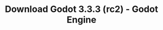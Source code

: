 ---
# Generated by /tools/generators/src/download_archive_generator !!! do not edit by hand !!!
title: 'Download Godot 3.3.3 (rc2) - Godot Engine'
type: 'download/archive'
name: '3.3.3'
flavor: 'rc2'
release_date: '2021-08-16T03:00:00-00:00'
release_notes: 'article/release-candidate-godot-3-3-3-rc-2/'
primaryPlatforms:
  - 'android.apk'
  - 'macos.universal'
  - 'windows.64'
  - 'linux_server.headless.64'
  - 'web'
  - 'templates'
links:
  android.apk:
    name: 'android.apk'
    title: 'Android'
    caption: 'APK Universal (ARM64 + ARMv7 + x86_64 + x86)'
    tags:
      - 'APK download'
      - 'ARM64/v7'
      - 'x86 (64 & 32 bit)'
    hosts:
      github_builds:
        regular: 'https://github.com/godotengine/godot-builds/releases/download/3.3.3-rc2/Godot_v3.3.3-rc2_android_editor.apk'
        mono: '#'
      github:
        regular: 'https://github.com/godotengine/godot/releases/download/3.3.3-rc2/Godot_v3.3.3-rc2_android_editor.apk'
        mono: '#'
  macos.universal:
    name: 'macos.universal'
    title: 'macOS'
    caption: 'Universal (x86_64 + Silício da Apple)'
    tags:
      - 'Intel/Apple Silicon'
      - '64 bit'
    hosts:
      github_builds:
        regular: 'https://github.com/godotengine/godot-builds/releases/download/3.3.3-rc2/Godot_v3.3.3-rc2_osx.universal.zip'
        mono: 'https://github.com/godotengine/godot-builds/releases/download/3.3.3-rc2/Godot_v3.3.3-rc2_mono_osx.universal.zip'
      github:
        regular: 'https://github.com/godotengine/godot/releases/download/3.3.3-rc2/Godot_v3.3.3-rc2_osx.universal.zip'
        mono: 'https://github.com/godotengine/godot/releases/download/3.3.3-rc2/Godot_v3.3.3-rc2_mono_osx.universal.zip'
  windows.64:
    name: 'windows.64'
    title: 'Windows'
    caption: 'Padrão (x86_64)'
    tags:
      - '64 bit'
    hosts:
      github_builds:
        regular: 'https://github.com/godotengine/godot-builds/releases/download/3.3.3-rc2/Godot_v3.3.3-rc2_win64.exe.zip'
        mono: 'https://github.com/godotengine/godot-builds/releases/download/3.3.3-rc2/Godot_v3.3.3-rc2_mono_win64.zip'
      github:
        regular: 'https://github.com/godotengine/godot/releases/download/3.3.3-rc2/Godot_v3.3.3-rc2_win64.exe.zip'
        mono: 'https://github.com/godotengine/godot/releases/download/3.3.3-rc2/Godot_v3.3.3-rc2_mono_win64.zip'
  linux_server.headless.64:
    name: 'linux_server.headless.64'
    title: 'Linux Server'
    caption: 'Headless (x86_64)'
    tags:
      - '64 bit'
      - 'Headless'
    hosts:
      github_builds:
        regular: 'https://github.com/godotengine/godot-builds/releases/download/3.3.3-rc2/Godot_v3.3.3-rc2_linux_headless.64.zip'
        mono: 'https://github.com/godotengine/godot-builds/releases/download/3.3.3-rc2/Godot_v3.3.3-rc2_mono_linux_headless_64.zip'
      github:
        regular: 'https://github.com/godotengine/godot/releases/download/3.3.3-rc2/Godot_v3.3.3-rc2_linux_headless.64.zip'
        mono: 'https://github.com/godotengine/godot/releases/download/3.3.3-rc2/Godot_v3.3.3-rc2_mono_linux_headless_64.zip'
  web:
    name: 'web'
    title: 'Editor Web'
    caption: ''
    tags:
      - 'Self-hosted'
      - 'Cross-platform'
    hosts:
      github_builds:
        regular: 'https://github.com/godotengine/godot-builds/releases/download/3.3.3-rc2/Godot_v3.3.3-rc2_web_editor.zip'
        mono: '#'
      github:
        regular: 'https://github.com/godotengine/godot/releases/download/3.3.3-rc2/Godot_v3.3.3-rc2_web_editor.zip'
        mono: '#'
  linux.64:
    name: 'linux.64'
    title: 'Linux'
    caption: 'Padrão (x86_64)'
    tags:
      - '64 bit'
    hosts:
      github_builds:
        regular: 'https://github.com/godotengine/godot-builds/releases/download/3.3.3-rc2/Godot_v3.3.3-rc2_x11.64.zip'
        mono: 'https://github.com/godotengine/godot-builds/releases/download/3.3.3-rc2/Godot_v3.3.3-rc2_mono_x11_64.zip'
      github:
        regular: 'https://github.com/godotengine/godot/releases/download/3.3.3-rc2/Godot_v3.3.3-rc2_x11.64.zip'
        mono: 'https://github.com/godotengine/godot/releases/download/3.3.3-rc2/Godot_v3.3.3-rc2_mono_x11_64.zip'
  linux.32:
    name: 'linux.32'
    title: 'Linux'
    caption: 'Padrão (x86)'
    tags:
      - '32 bit'
    hosts:
      github_builds:
        regular: 'https://github.com/godotengine/godot-builds/releases/download/3.3.3-rc2/Godot_v3.3.3-rc2_x11.32.zip'
        mono: 'https://github.com/godotengine/godot-builds/releases/download/3.3.3-rc2/Godot_v3.3.3-rc2_mono_x11_32.zip'
      github:
        regular: 'https://github.com/godotengine/godot/releases/download/3.3.3-rc2/Godot_v3.3.3-rc2_x11.32.zip'
        mono: 'https://github.com/godotengine/godot/releases/download/3.3.3-rc2/Godot_v3.3.3-rc2_mono_x11_32.zip'
  windows.32:
    name: 'windows.32'
    title: 'Windows'
    caption: 'Padrão (x86)'
    tags:
      - '32 bit'
    hosts:
      github_builds:
        regular: 'https://github.com/godotengine/godot-builds/releases/download/3.3.3-rc2/Godot_v3.3.3-rc2_win32.exe.zip'
        mono: 'https://github.com/godotengine/godot-builds/releases/download/3.3.3-rc2/Godot_v3.3.3-rc2_mono_win32.zip'
      github:
        regular: 'https://github.com/godotengine/godot/releases/download/3.3.3-rc2/Godot_v3.3.3-rc2_win32.exe.zip'
        mono: 'https://github.com/godotengine/godot/releases/download/3.3.3-rc2/Godot_v3.3.3-rc2_mono_win32.zip'
  linux_server.64:
    name: 'linux_server.64'
    title: 'Servidor Linux'
    caption: 'Padrão (x86_64)'
    tags:
      - '64 bit'
    hosts:
      github_builds:
        regular: 'https://github.com/godotengine/godot-builds/releases/download/3.3.3-rc2/Godot_v3.3.3-rc2_linux_server.64.zip'
        mono: 'https://github.com/godotengine/godot-builds/releases/download/3.3.3-rc2/Godot_v3.3.3-rc2_mono_linux_server_64.zip'
      github:
        regular: 'https://github.com/godotengine/godot/releases/download/3.3.3-rc2/Godot_v3.3.3-rc2_linux_server.64.zip'
        mono: 'https://github.com/godotengine/godot/releases/download/3.3.3-rc2/Godot_v3.3.3-rc2_mono_linux_server_64.zip'
  aar_library:
    name: 'aar_library'
    title: 'Biblioteca de AAR'
    caption: ''
    tags:
      - 'Android plugins'
      - 'Java'
      - 'Kotlin'
    hosts:
      github_builds:
        regular: 'https://github.com/godotengine/godot-builds/releases/download/3.3.3-rc2/godot-lib.3.3.3.rc2.release.aar'
        mono: 'https://github.com/godotengine/godot-builds/releases/download/3.3.3-rc2/godot-lib.3.3.3.rc2.mono.release.aar'
      github:
        regular: 'https://github.com/godotengine/godot/releases/download/3.3.3-rc2/godot-lib.3.3.3.rc2.release.aar'
        mono: 'https://github.com/godotengine/godot/releases/download/3.3.3-rc2/godot-lib.3.3.3.rc2.mono.release.aar'
  templates:
    name: 'templates'
    title: 'Modelos de exportação'
    caption: ''
    tags:
      - 'Utilizado para exportar os seus jogos para todas as plataformas suportadas'
    hosts:
      github_builds:
        regular: 'https://github.com/godotengine/godot-builds/releases/download/3.3.3-rc2/Godot_v3.3.3-rc2_export_templates.tpz'
        mono: 'https://github.com/godotengine/godot-builds/releases/download/3.3.3-rc2/Godot_v3.3.3-rc2_mono_export_templates.tpz'
      github:
        regular: 'https://github.com/godotengine/godot/releases/download/3.3.3-rc2/Godot_v3.3.3-rc2_export_templates.tpz'
        mono: 'https://github.com/godotengine/godot/releases/download/3.3.3-rc2/Godot_v3.3.3-rc2_mono_export_templates.tpz'
---